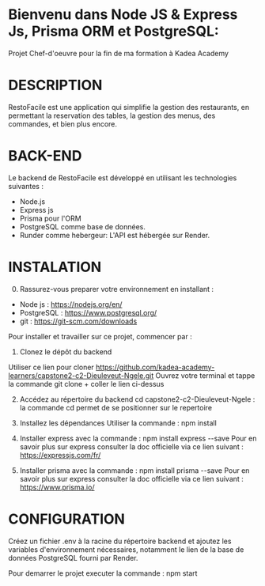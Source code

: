 # Bienvenu dans Node JS & Express Js, Prisma ORM et PostgreSQL: 
Projet Chef-d'oeuvre pour la fin de ma formation à Kadea Academy

# DESCRIPTION 

RestoFacile est une application qui simplifie la gestion des restaurants,  en permettant la reservation des tables, la gestion des menus, des commandes, et bien plus encore.

# BACK-END 

Le backend de RestoFacile est développé en utilisant les technologies suivantes :

- Node.js 
- Express js
- Prisma pour l'ORM 
- PostgreSQL comme base de données. 
- Runder comme hebergeur: L'API est hébergée sur Render.

# INSTALATION 

0. Rassurez-vous preparer votre environnement en installant :

- Node js : https://nodejs.org/en/
- PostgreSQL : https://www.postgresql.org/
- git : https://git-scm.com/downloads

Pour installer et travailler sur ce projet, commencer par :

1. Clonez le dépôt du backend 

Utiliser ce lien pour cloner  https://github.com/kadea-academy-learners/capstone2-c2-Dieuleveut-Ngele.git
Ouvrez votre terminal et tappe la commande git clone + coller le lien ci-dessus

2. Accédez au répertoire du backend 
cd capstone2-c2-Dieuleveut-Ngele : la commande cd permet de se positionner sur le repertoire

3. Installez les dépendances 
Utiliser la commande : npm install

4. Installer express avec la commande : npm install express --save
Pour en savoir plus sur express consulter la doc officielle via ce lien suivant : https://expressjs.com/fr/

5. Installer prisma avec la commande : npm install prisma --save
Pour en savoir plus sur express consulter la doc officielle via ce lien suivant : https://www.prisma.io/

# CONFIGURATION

Créez un fichier .env à la racine du répertoire backend et ajoutez les variables d'environnement nécessaires, notamment le lien de la base de données PostgreSQL fourni par Render.

Pour demarrer le projet executer la commande : npm start
